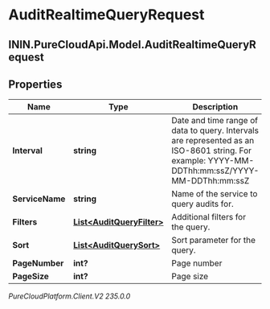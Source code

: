 # AuditRealtimeQueryRequest

## ININ.PureCloudApi.Model.AuditRealtimeQueryRequest

## Properties

|Name | Type | Description | Notes|
|------------ | ------------- | ------------- | -------------|
| **Interval** | **string** | Date and time range of data to query. Intervals are represented as an ISO-8601 string. For example: YYYY-MM-DDThh:mm:ssZ/YYYY-MM-DDThh:mm:ssZ | |
| **ServiceName** | **string** | Name of the service to query audits for. | [optional] |
| **Filters** | [**List&lt;AuditQueryFilter&gt;**](AuditQueryFilter) | Additional filters for the query. | [optional] |
| **Sort** | [**List&lt;AuditQuerySort&gt;**](AuditQuerySort) | Sort parameter for the query. | [optional] |
| **PageNumber** | **int?** | Page number | [optional] |
| **PageSize** | **int?** | Page size | [optional] |



_PureCloudPlatform.Client.V2 235.0.0_
